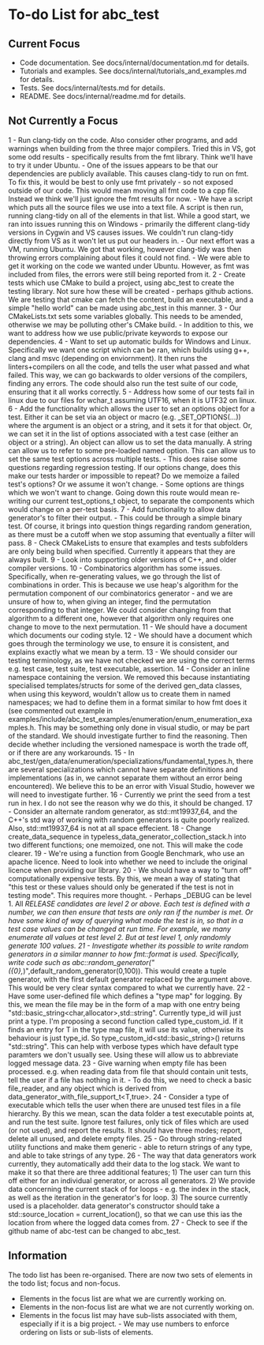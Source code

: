 # To-do List for abc_test #

## Current Focus ##

- Code documentation. See docs/internal/documentation.md for details.
- Tutorials and examples. See docs/internal/tutorials_and_examples.md for details.
- Tests. See docs/internal/tests.md for details.
- README. See docs/internal/readme.md for details.

## Not Currently a Focus ##

1 - Run clang-tidy on the code. Also consider other programs, and add warnings when building from the three major compilers. Tried this in VS, got some odd results - specifically results from the fmt library. Think we'll have to try it under Ubuntu.
	- One of the issues appears to be that our dependencies are publicly available. This causes clang-tidy to run on fmt. To fix this, it would be best to only use fmt privately - so not exposed outside of our code. This would mean moving all fmt code to a cpp file. Instead we think we'll just ignore the fmt results for now.
	- We have a script which puts all the source files we use into a text file. A script is then run, running clang-tidy on all of the elements in that list. While a good start, we ran into issues running this on Windows - primarily the different clang-tidy versions in Cygwin and VS causes issues. We couldn't run clang-tidy directly from VS as it won't let us put our headers in.
	- Our next effort was a VM, running Ubuntu. We got that working, however clang-tidy was then throwing errors complaining about files it could not find.
	- We were able to get it working on the code we wanted under Ubuntu. However, as fmt was included from files, the errors were still being reported from it. 
2 - Create tests which use CMake to build a project, using abc_test to create the testing library. Not sure how these will be created - perhaps github actions. We are testing that cmake can fetch the content, build an executable, and a simple "hello world" can be made using abc_test in this manner.
3 - Our CMakeLists.txt sets some variables globally. This needs to be amended, otherwise we may be polluting other's CMake build.
	- In addition to this, we want to address how we use public/private keywords to expose our dependencies.
4 - Want to set up automatic builds for Windows and Linux. Specifically we want one script which can be ran, which builds using g++, clang and msvc (depending on enviornment). It then runs the linters+compilers on all the code, and tells the user what passed and what failed. This way, we can go backwards to older versions of the compilers, finding any errors. The code should also run the test suite of our code, ensuring that it all works correctly.
5 - Address how some of our tests fail in linux due to our files for wchar_t assuming UTF16, when it is UTF32 on linux.
6 - Add the functionality which allows the user to set an options object for a test. Either it can be set via an object or macro (e.g. _SET_OPTIONS(...)) where the argument is an object or a string, and it sets it for that object. Or, we can set it in the list of options associated with a test case (either an object or a string). An object can allow us to set the data manually. A string can allow us to refer to some pre-loaded named option. This can allow us to set the same test options across multiple tests.
	- This does raise some questions regarding regression testing. If our options change, does this make our tests harder or impossible to repeat? Do we memoize a failed test's options? Or we assume it won't change.
	- Some options are things which we won't want to change. Going down this route would mean re-writing our current test_options_t object, to separate the components which would change on a per-test basis.
7 - Add functionality to allow data generator's to filter their output. 
	- This could be through a simple binary test. Of course, it brings into question things regarding random generation, as there must be a cutoff when we stop assuming that eventually a filter will pass.
8 - Check CMakeLists to ensure that examples and tests subfolders are only being build when specified. Currently it appears that they are always built.
9 - Look into supporting older versions of C++, and older compiler versions.
10 - Combinatorics algorithm has some issues. Specifically, when re-generating values, we go through the list of combinations in order. This is because we use heap's algorithm for the permutation component of our combinatorics generator - and we are unsure of how to, when giving an integer, find the permutation corresponding to that integer. We could consider changing from that algorithm to a different one, however that algorithm only requires one change to move to the next permutation. 
11 - We should have a document which documents our coding style.
12 - We should have a document which goes through the terminology we use, to ensure it is consistent, and explains exactly what we mean by a term.
13 - We should consider our testing terminology, as we have not checked we are using the correct terms e.g. test case, test suite, test executable, assertion.
14 - Consider an inline namespace containing the version. We removed this because instantiating specialised templates/structs for some of the derived gen_data classes, when using this keyword, wouldn't allow us to create them in named namespaces; we had to define them in a format similar to how fmt does it (see commented out example in examples/include/abc_test_examples/enumeration/enum_enumeration_examples.h. This may be something only done in visual studio, or may be part of the standard. We should investigate further to find the reasoning. Then decide whether including the versioned namespace is worth the trade off, or if there are any workarounds.
15 - In abc_test/gen_data/enumeration/specializations/fundamental_types.h, there are several specializations which cannot have separate definitions and implementations (as in, we cannot separate them without an error being encountered). We believe this to be an error with Visual Studio, however we will need to investigate further.
16 - Currently we print the seed from a test run in hex. I do not see the reason why we do this, it should be changed.
17 - Consider an alternate random generator, as std::mt19937_64, and the C++'s std way of working with random generators is quite poorly realized. Also, std::mt19937_64 is not at all space effecient.
18 - Change create_data_sequence in typeless_data_generator_collection_stack.h into two different functions; one memoized, one not. This will make the code clearer.
19 - We're using a function from Google Benchmark, who use an apache licence. Need to look into whether we need to include the original licence when providing our library.
20 - We should have a way to "turn off" computationally expensive tests. By this, we mean a way of stating that "this test or these values should only be generated if the test is not in testing mode". This requires more thought.
	- Perhaps _DEBUG can be level 1. All _RELEASE candidates are level 2 or above. Each test is defined with a number, we can then ensure that tests are only ran if the number is met. Or have some kind of way of querying what mode the test is in, so that in a test case values can be changed at run time. For example, we many enumerate all values at test level 2. But at test level 1, only randomly generate 100 values.
21 - Investigate whether its possible to write random generators in a similar manner to how fmt::format is used. Specifically, write code such as abc::random_generator("({0},_)",default_random_generator<int>(0,100)). This would create a tuple generator, with the first default generator replaced by the argument above. This would be very clear syntax compared to what we currently have.
22 - Have some user-defined file which defines a "type map" for logging. By this, we mean the file may be in the form of a map with one entry being "std::basic_string<char,allocator<char>>,std::string". Currently type_id<T> will just print a type. I'm proposing a second function called type_custom_id<T>. If it finds an entry for T in the type map file, it will use its value, otherwise its behaviour is just type_id. So type_custom_id<std::basic_string<char>>() returns "std::string". This can help with verbose types which have default type paramters we don't usually see. Using these will allow us to abbreviate logged message data.
23 - Give warning when empty file has been processed. e.g. when reading data from file that should contain unit tests, tell the user if a file has nothing in it. 
	- To do this, we need to check a basic file_reader, and any object which is derived from data_generator_with_file_support_t<T,true>. 
24 - Consider a type of executable which tells the user when there are unused test files in a file hierarchy. By this we mean, scan the data folder a test executable points at, and run the test suite. Ignore test failures, only tick of files which are used (or not used), and report the results. It should have three modes; report, delete all unused, and delete empty files.
25 - Go through string-related utility functions and make them generic - able to return strings of any type, and able to take strings of any type.
26 - The way that data generators work currently, they automatically add their data to the log stack. We want to make it so that there are three additional features; 1) The user can turn this off either for an individual generator, or across all generators. 2) We provide data concerning the current stack of for loops - e.g. the index in the stack, as well as the iteration in the generator's for loop. 3) The source currently used is a placeholder. data generator's constructor should take a std::source_location = current_location(), so that we can use this ias the location from where the logged data comes from.
27 - Check to see if the github name of abc-test can be changed to abc_test.

## Information

The todo list has been re-organised. There are now two sets of elements in the todo list; focus and non-focus. 

- Elements in the focus list are what we are currently working on.
- Elements in the non-focus list are what we are not currently working on.
- Elements in the focus list may have sub-lists associated with them, especially if it is a big project. - We may use numbers to enforce ordering on lists or sub-lists of elements.
